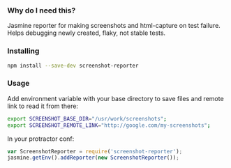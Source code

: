 ### Why do I need this?

Jasmine reporter for making screenshots and html-capture on test failure. Helps debugging newly created, flaky, not stable tests.

### Installing

```sh
npm install --save-dev screenshot-reporter
```

### Usage

Add environment variable with your base directory to save files and remote link to read it from there:
```sh
export SCREENSHOT_BASE_DIR="/usr/work/screenshots";
export SCREENSHOT_REMOTE_LINK="http://google.com/my-screenshots";
```

In your protractor conf:
```js
var ScreenshotReporter = require('screenshot-reporter');
jasmine.getEnv().addReporter(new ScreenshotReporter());
```